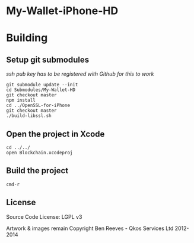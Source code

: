 # My-Wallet-iPhone-HD


# Building

## Setup git submodules

_ssh pub key has to be registered with Github for this to work_

    git submodule update --init
    cd Submodules/My-Wallet-HD
    git checkout master
    npm install
    cd ../OpenSSL-for-iPhone  
    git checkout master
    ./build-libssl.sh

## Open the project in Xcode

    cd ../../
    open Blockchain.xcodeproj

## Build the project

    cmd-r


## License

Source Code License: LGPL v3

Artwork & images remain Copyright Ben Reeves - Qkos Services Ltd 2012-2014
